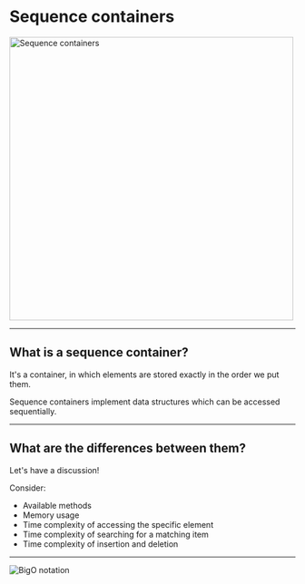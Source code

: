 # Sequence containers

<img width="500" src="../img/sequence_containers.png" alt="Sequence containers" class="plain">

___

## What is a sequence container?

It's a container, in which elements are stored exactly in the order we put them.
<!-- .element: class="fragment fade-in" -->

Sequence containers implement data structures which can be accessed sequentially.
<!-- .element: class="fragment fade-in" -->

___

## What are the differences between them?

Let's have a discussion!

Consider:

* <!-- .element: class="fragment fade-in-then-semi-out" --> Available methods
* <!-- .element: class="fragment fade-in-then-semi-out" --> Memory usage
* <!-- .element: class="fragment fade-in-then-semi-out" --> Time complexity of accessing the specific element
* <!-- .element: class="fragment fade-in-then-semi-out" --> Time complexity of searching for a matching item
* <!-- .element: class="fragment fade-in-then-semi-out" --> Time complexity of insertion and deletion

___

<img src="../img/bigO.png" alt="BigO notation" class="plain r-stretch">
